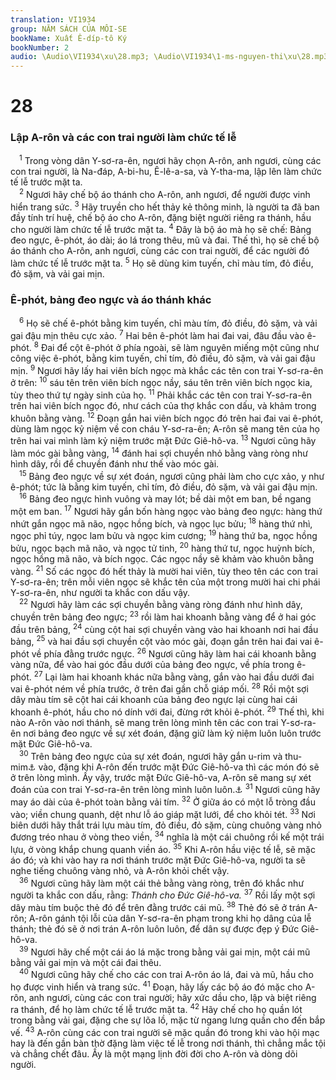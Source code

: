 ```yaml
---
translation: VI1934
group: NĂM SÁCH CỦA MÔI-SE
bookName: Xuất Ê-díp-tô Ký 
bookNumber: 2
audio: \Audio\VI1934\xu\28.mp3; \Audio\VI1934\1-ms-nguyen-thi\xu\28.mp3
---
```


<div class="title"><h1>28</h1><h3>Lập A-rôn và các con trai người làm chức tế lễ</h3></div>
<span class="verse xu_28_1"> <sup>1</sup> Trong vòng dân Y-sơ-ra-ên, ngươi hãy chọn A-rôn, anh ngươi, cùng các con trai người, là Na-đáp, A-bi-hu, Ê-lê-a-sa, và Y-tha-ma, lập lên làm chức tế lễ trước mặt ta. <br/></span>
<span class="verse xu_28_2"> <sup>2</sup> Ngươi hãy chế bộ áo thánh cho A-rôn, anh ngươi, để người được vinh hiển trang sức. </span>
<span class="verse xu_28_3"><sup>3</sup> Hãy truyền cho hết thảy kẻ thông minh, là người ta đã ban đầy tính trí huệ, chế bộ áo cho A-rôn, đặng biệt người riêng ra thánh, hầu cho người làm chức tế lễ trước mặt ta. </span>
<span class="verse xu_28_4"><sup>4</sup> Đây là bộ áo mà họ sẽ chế: Bảng đeo ngực, ê-phót, áo dài; áo lá trong thêu, mũ và đai. Thế thì, họ sẽ chế bộ áo thánh cho A-rôn, anh ngươi, cùng các con trai người, để các người đó làm chức tế lễ trước mặt ta. </span>
<span class="verse xu_28_5"><sup>5</sup> Họ sẽ dùng kim tuyến, chỉ màu tím, đỏ điều, đỏ sặm, và vải gai mịn. <br/></span>
<div class="title"><h3>Ê-phót, bảng đeo ngực và áo thánh khác</h3></div>
<span class="verse xu_28_6"> <sup>6</sup> Họ sẽ chế ê-phót bằng kim tuyến, chỉ màu tím, đỏ điều, đỏ sặm, và vải gai đậu mịn thêu cực xảo. </span>
<span class="verse xu_28_7"><sup>7</sup> Hai bên ê-phót làm hai đai vai, đâu đầu vào ê-phót. </span>
<span class="verse xu_28_8"><sup>8</sup> Đai để cột ê-phót ở phía ngoài, sẽ làm nguyên miếng một cũng như công việc ê-phót, bằng kim tuyến, chỉ tím, đỏ điều, đỏ sặm, và vải gai đậu mịn. </span>
<span class="verse xu_28_9"><sup>9</sup> Ngươi hãy lấy hai viên bích ngọc mà khắc các tên con trai Y-sơ-ra-ên ở trên: </span>
<span class="verse xu_28_10"><sup>10</sup> sáu tên trên viên bích ngọc nầy, sáu tên trên viên bích ngọc kia, tùy theo thứ tự ngày sinh của họ. </span>
<span class="verse xu_28_11"><sup>11</sup> Phải khắc các tên con trai Y-sơ-ra-ên trên hai viên bích ngọc đó, như cách của thợ khắc con dấu, và khảm trong khuôn bằng vàng. </span>
<span class="verse xu_28_12"><sup>12</sup> Đoạn gắn hai viên bích ngọc đó trên hai đai vai ê-phót, dùng làm ngọc kỷ niệm về con cháu Y-sơ-ra-ên; A-rôn sẽ mang tên của họ trên hai vai mình làm kỷ niệm trước mặt Đức Giê-hô-va. </span>
<span class="verse xu_28_13"><sup>13</sup> Ngươi cũng hãy làm móc gài bằng vàng, </span>
<span class="verse xu_28_14"><sup>14</sup> đánh hai sợi chuyền nhỏ bằng vàng ròng như hình dây, rồi để chuyền đánh như thế vào móc gài. <br/></span>
<span class="verse xu_28_15"> <sup>15</sup> Bảng đeo ngực về sự xét đoán, ngươi cũng phải làm cho cực xảo, y như ê-phót; tức là bằng kim tuyến, chỉ tím, đỏ điều, đỏ sặm, và vải gai đậu mịn. <br/></span>
<span class="verse xu_28_16"> <sup>16</sup> Bảng đeo ngực hình vuông và may lót; bề dài một em ban, bề ngang một em ban. </span>
<span class="verse xu_28_17"><sup>17</sup> Ngươi hãy gắn bốn hàng ngọc vào bảng đeo ngực: hàng thứ nhứt gắn ngọc mã não, ngọc hồng bích, và ngọc lục bửu; </span>
<span class="verse xu_28_18"><sup>18</sup> hàng thứ nhì, ngọc phỉ túy, ngọc lam bửu và ngọc kim cương; </span>
<span class="verse xu_28_19"><sup>19</sup> hàng thứ ba, ngọc hồng bửu, ngọc bạch mã não, và ngọc tử tinh, </span>
<span class="verse xu_28_20"><sup>20</sup> hàng thứ tư, ngọc huỳnh bích, ngọc hồng mã não, và bích ngọc. Các ngọc nầy sẽ khảm vào khuôn bằng vàng. </span>
<span class="verse xu_28_21"><sup>21</sup> Số các ngọc đó hết thảy là mười hai viên, tùy theo tên các con trai Y-sơ-ra-ên; trên mỗi viên ngọc sẽ khắc tên của một trong mười hai chi phái Y-sơ-ra-ên, như người ta khắc con dấu vậy. <br/></span>
<span class="verse xu_28_22"> <sup>22</sup> Ngươi hãy làm các sợi chuyền bằng vàng ròng đánh như hình dây, chuyền trên bảng đeo ngực; </span>
<span class="verse xu_28_23"><sup>23</sup> rồi làm hai khoanh bằng vàng để ở hai góc đầu trên bảng, </span>
<span class="verse xu_28_24"><sup>24</sup> cùng cột hai sợi chuyền vàng vào hai khoanh nơi hai đầu bảng, </span>
<span class="verse xu_28_25"><sup>25</sup> và hai đầu sợi chuyền cột vào móc gài, đoạn gắn trên hai đai vai ê-phót về phía đằng trước ngực. </span>
<span class="verse xu_28_26"><sup>26</sup> Ngươi cũng hãy làm hai cái khoanh bằng vàng nữa, để vào hai góc đầu dưới của bảng đeo ngực, về phía trong ê-phót. </span>
<span class="verse xu_28_27"><sup>27</sup> Lại làm hai khoanh khác nữa bằng vàng, gắn vào hai đầu dưới đai vai ê-phót ném về phía trước, ở trên đai gần chỗ giáp mối. </span>
<span class="verse xu_28_28"><sup>28</sup> Rồi một sợi dây màu tím sẽ cột hai cái khoanh của bảng đeo ngực lại cùng hai cái khoanh ê-phót, hầu cho nó dính với đai, đừng rớt khỏi ê-phót. </span>
<span class="verse xu_28_29"><sup>29</sup> Thế thì, khi nào A-rôn vào nơi thánh, sẽ mang trên lòng mình tên các con trai Y-sơ-ra-ên nơi bảng đeo ngực về sự xét đoán, đặng giữ làm kỷ niệm luôn luôn trước mặt Đức Giê-hô-va. <br/></span>
<span class="verse xu_28_30"> <sup>30</sup> Trên bảng đeo ngực của sự xét đoán, ngươi hãy gắn u-rim và thu-mim<a data-toggle="tooltip" data-placement="bottom" title="Hai chữ nầy nghĩa là quang minh và hoàn thiện, chỉ về một vật mà chất vật đó ta không hiểu là chi, để cho thầy tế lễ thượng phẩm dùng hỏi ý Đức Chúa Trời trong lúc trang nghiêm">⚓</a> vào, đặng khi A-rôn đến trước mặt Đức Giê-hô-va thì các món đó sẽ ở trên lòng mình. Ấy vậy, trước mặt Đức Giê-hô-va, A-rôn sẽ mang sự xét đoán của con trai Y-sơ-ra-ên trên lòng mình luôn luôn.<a data-toggle="tooltip" data-placement="bottom" title="Dan 27:21; Phu 33:8; Exo 2:63; Ne 7:65">⚓</a></span>
<span class="verse xu_28_31"><sup>31</sup> Ngươi cũng hãy may áo dài của ê-phót toàn bằng vải tím. </span>
<span class="verse xu_28_32"><sup>32</sup> Ở giữa áo có một lỗ tròng đầu vào; viền chung quanh, dệt như lỗ áo giáp mặt lưới, để cho khỏi tét. </span>
<span class="verse xu_28_33"><sup>33</sup> Nơi biên dưới hãy thắt trái lựu màu tím, đỏ điều, đỏ sặm, cùng chuông vàng nhỏ đương tréo nhau ở vòng theo viền, </span>
<span class="verse xu_28_34"><sup>34</sup> nghĩa là một cái chuông rồi kế một trái lựu, ở vòng khắp chung quanh viền áo. </span>
<span class="verse xu_28_35"><sup>35</sup> Khi A-rôn hầu việc tế lễ, sẽ mặc áo đó; và khi vào hay ra nơi thánh trước mặt Đức Giê-hô-va, người ta sẽ nghe tiếng chuông vàng nhỏ, và A-rôn khỏi chết vậy. <br/></span>
<span class="verse xu_28_36"> <sup>36</sup> Ngươi cũng hãy làm một cái thẻ bằng vàng ròng, trên đó khắc như người ta khắc con dấu, rằng: <i>Thánh cho Đức Giê-hô-va.</i></span>
<span class="verse xu_28_37"><sup>37</sup> Rồi lấy một sợi dây màu tím buộc thẻ đó để trên đằng trước cái mũ. </span>
<span class="verse xu_28_38"><sup>38</sup> Thẻ đó sẽ ở trán A-rôn; A-rôn gánh tội lỗi của dân Y-sơ-ra-ên phạm trong khi họ dâng của lễ thánh; thẻ đó sẽ ở nơi trán A-rôn luôn luôn, để dân sự được đẹp ý Đức Giê-hô-va. <br/></span>
<span class="verse xu_28_39"> <sup>39</sup> Ngươi hãy chế một cái áo lá mặc trong bằng vải gai mịn, một cái mũ bằng vải gai mịn và một cái đai thêu. <br/></span>
<span class="verse xu_28_40"> <sup>40</sup> Ngươi cũng hãy chế cho các con trai A-rôn áo lá, đai và mũ, hầu cho họ được vinh hiển và trang sức. </span>
<span class="verse xu_28_41"><sup>41</sup> Đoạn, hãy lấy các bộ áo đó mặc cho A-rôn, anh ngươi, cùng các con trai người; hãy xức dầu cho, lập và biệt riêng ra thánh, để họ làm chức tế lễ trước mặt ta. </span>
<span class="verse xu_28_42"><sup>42</sup> Hãy chế cho họ quần lót trong bằng vải gai, đặng che sự lõa lồ, mặc từ ngang lưng quần cho đến bắp vế. </span>
<span class="verse xu_28_43"><sup>43</sup> A-rôn cùng các con trai người sẽ mặc quần đó trong khi vào hội mạc hay là đến gần bàn thờ đặng làm việc tế lễ trong nơi thánh, thì chẳng mắc tội và chẳng chết đâu. Ấy là một mạng lịnh đời đời cho A-rôn và dòng dõi người. <br/></span>
